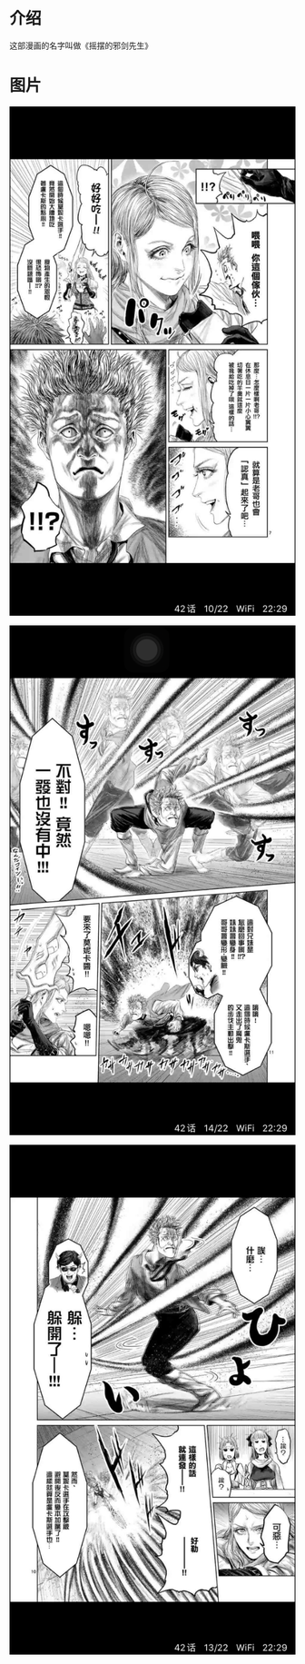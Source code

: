# 介绍
这部漫画的名字叫做《摇摆的邪剑先生》
# 图片
![mkdocs](images/1.png)

![mkdocs](images/2.png)

![mkdocs](images/3.png)